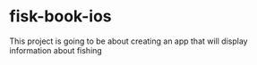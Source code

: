 # fisk-book-ios

This project is going to be about creating an app that will display information about fishing
